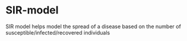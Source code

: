 # SIR-model
SIR model helps model the spread of a disease based on the number of susceptible/infected/recovered individuals
